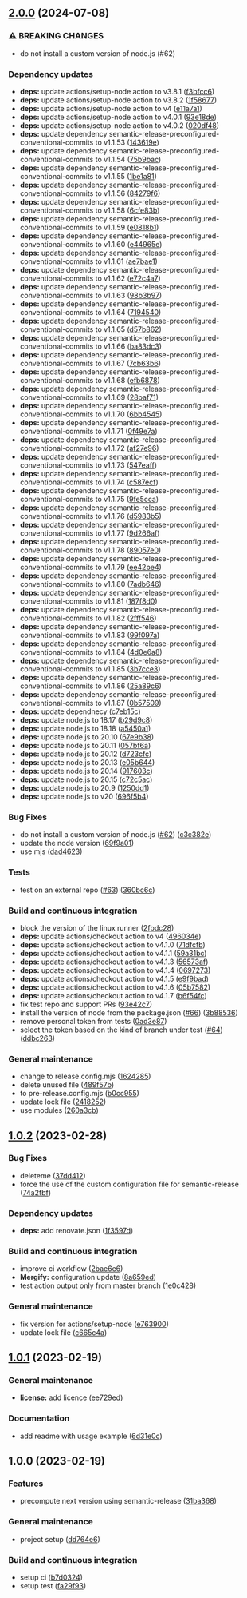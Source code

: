 ## [2.0.0](https://github.com/nicolasfara/precompute-semantic-release-version-action/compare/1.0.2...2.0.0) (2024-07-08)

### ⚠ BREAKING CHANGES

* do not install a custom version of node.js (#62)

### Dependency updates

* **deps:** update actions/setup-node action to v3.8.1 ([f3bfcc6](https://github.com/nicolasfara/precompute-semantic-release-version-action/commit/f3bfcc69eca44a49bb7141134cf614e4e82fb527))
* **deps:** update actions/setup-node action to v3.8.2 ([1f58677](https://github.com/nicolasfara/precompute-semantic-release-version-action/commit/1f58677e474c149004df416b6311f3cf2b927353))
* **deps:** update actions/setup-node action to v4 ([e11a7a1](https://github.com/nicolasfara/precompute-semantic-release-version-action/commit/e11a7a13d037e395fd67852c5017132035448980))
* **deps:** update actions/setup-node action to v4.0.1 ([93e18de](https://github.com/nicolasfara/precompute-semantic-release-version-action/commit/93e18de28d488adb01880315c8a75a5b4df74184))
* **deps:** update actions/setup-node action to v4.0.2 ([020df48](https://github.com/nicolasfara/precompute-semantic-release-version-action/commit/020df48523ef5a83fbcfebb3fa50cffbc0d46599))
* **deps:** update dependency semantic-release-preconfigured-conventional-commits to v1.1.53 ([143619e](https://github.com/nicolasfara/precompute-semantic-release-version-action/commit/143619e19079774b7b7994cef18b7227d008570e))
* **deps:** update dependency semantic-release-preconfigured-conventional-commits to v1.1.54 ([75b9bac](https://github.com/nicolasfara/precompute-semantic-release-version-action/commit/75b9bac2cd7879ece1395ba4bf2dfa88efa14107))
* **deps:** update dependency semantic-release-preconfigured-conventional-commits to v1.1.55 ([1be1a81](https://github.com/nicolasfara/precompute-semantic-release-version-action/commit/1be1a81dc888cc41c3f0727a1e0927fa265b95ca))
* **deps:** update dependency semantic-release-preconfigured-conventional-commits to v1.1.56 ([84279f6](https://github.com/nicolasfara/precompute-semantic-release-version-action/commit/84279f6d4cc473f69c68e22401ac7bee8b8bcd99))
* **deps:** update dependency semantic-release-preconfigured-conventional-commits to v1.1.58 ([6cfe83b](https://github.com/nicolasfara/precompute-semantic-release-version-action/commit/6cfe83b45dcd75670d9e6de59597041602ec2d72))
* **deps:** update dependency semantic-release-preconfigured-conventional-commits to v1.1.59 ([e0818b1](https://github.com/nicolasfara/precompute-semantic-release-version-action/commit/e0818b114f6ed0c24a60cff96db4de2fb183a8b8))
* **deps:** update dependency semantic-release-preconfigured-conventional-commits to v1.1.60 ([e44965e](https://github.com/nicolasfara/precompute-semantic-release-version-action/commit/e44965ea6f904a85459e3f877356f69c2a810a72))
* **deps:** update dependency semantic-release-preconfigured-conventional-commits to v1.1.61 ([ae7bae1](https://github.com/nicolasfara/precompute-semantic-release-version-action/commit/ae7bae150837695fdac99ebca3c0a53ce75420ef))
* **deps:** update dependency semantic-release-preconfigured-conventional-commits to v1.1.62 ([e72c4a7](https://github.com/nicolasfara/precompute-semantic-release-version-action/commit/e72c4a755e29db8ca8106bdc7ac0e73a2c13c9fe))
* **deps:** update dependency semantic-release-preconfigured-conventional-commits to v1.1.63 ([98b3b97](https://github.com/nicolasfara/precompute-semantic-release-version-action/commit/98b3b97c7660e180912e7757a28a768482a68641))
* **deps:** update dependency semantic-release-preconfigured-conventional-commits to v1.1.64 ([7194540](https://github.com/nicolasfara/precompute-semantic-release-version-action/commit/7194540bb6c017faa08b5d3b2d654964dec70a3e))
* **deps:** update dependency semantic-release-preconfigured-conventional-commits to v1.1.65 ([d57b862](https://github.com/nicolasfara/precompute-semantic-release-version-action/commit/d57b86267a374ce86fbdc3d37b462e35eda4c3eb))
* **deps:** update dependency semantic-release-preconfigured-conventional-commits to v1.1.66 ([ba83dc3](https://github.com/nicolasfara/precompute-semantic-release-version-action/commit/ba83dc3efaef36976ca9e081db2bf373c38a6ea2))
* **deps:** update dependency semantic-release-preconfigured-conventional-commits to v1.1.67 ([7cb63b6](https://github.com/nicolasfara/precompute-semantic-release-version-action/commit/7cb63b6df330e49f8a8f6e06c344cdea0c435837))
* **deps:** update dependency semantic-release-preconfigured-conventional-commits to v1.1.68 ([efb6878](https://github.com/nicolasfara/precompute-semantic-release-version-action/commit/efb68783867b67c089f075a2962e794d577d129c))
* **deps:** update dependency semantic-release-preconfigured-conventional-commits to v1.1.69 ([28baf71](https://github.com/nicolasfara/precompute-semantic-release-version-action/commit/28baf71ae53ffdcc50198ddd58c6ec2fdac814aa))
* **deps:** update dependency semantic-release-preconfigured-conventional-commits to v1.1.70 ([6bb4545](https://github.com/nicolasfara/precompute-semantic-release-version-action/commit/6bb4545b195e73be06deddd07941185d41eaef2d))
* **deps:** update dependency semantic-release-preconfigured-conventional-commits to v1.1.71 ([0f49e7a](https://github.com/nicolasfara/precompute-semantic-release-version-action/commit/0f49e7a22e6663c5300433eef6000985d1f6a822))
* **deps:** update dependency semantic-release-preconfigured-conventional-commits to v1.1.72 ([af27e96](https://github.com/nicolasfara/precompute-semantic-release-version-action/commit/af27e969c667f0474a91f80673873cd20b2929f9))
* **deps:** update dependency semantic-release-preconfigured-conventional-commits to v1.1.73 ([547eaff](https://github.com/nicolasfara/precompute-semantic-release-version-action/commit/547eaff9ea01ce68f2f362eebb351f06081883c4))
* **deps:** update dependency semantic-release-preconfigured-conventional-commits to v1.1.74 ([c587ecf](https://github.com/nicolasfara/precompute-semantic-release-version-action/commit/c587ecf685ee8237b64b80e77036963a3f425a2e))
* **deps:** update dependency semantic-release-preconfigured-conventional-commits to v1.1.75 ([9fe5cca](https://github.com/nicolasfara/precompute-semantic-release-version-action/commit/9fe5ccac07b01b742071aac9ddba3bd848f8d6c2))
* **deps:** update dependency semantic-release-preconfigured-conventional-commits to v1.1.76 ([d5983b5](https://github.com/nicolasfara/precompute-semantic-release-version-action/commit/d5983b5b966e05ccd08c40840a38f3ed32c9c7f2))
* **deps:** update dependency semantic-release-preconfigured-conventional-commits to v1.1.77 ([9d266af](https://github.com/nicolasfara/precompute-semantic-release-version-action/commit/9d266af31077145bbcad68811fd486f970b31c8e))
* **deps:** update dependency semantic-release-preconfigured-conventional-commits to v1.1.78 ([89057e0](https://github.com/nicolasfara/precompute-semantic-release-version-action/commit/89057e05ce724fea9b8be6353212b5805f165b3a))
* **deps:** update dependency semantic-release-preconfigured-conventional-commits to v1.1.79 ([ee42be4](https://github.com/nicolasfara/precompute-semantic-release-version-action/commit/ee42be48a5b4dc85eab91db099aee5d133e07f77))
* **deps:** update dependency semantic-release-preconfigured-conventional-commits to v1.1.80 ([7adb646](https://github.com/nicolasfara/precompute-semantic-release-version-action/commit/7adb646008c42a07587246c4138d91a3bea274f0))
* **deps:** update dependency semantic-release-preconfigured-conventional-commits to v1.1.81 ([187f8d0](https://github.com/nicolasfara/precompute-semantic-release-version-action/commit/187f8d09a0bf218e481cc86340edf059532b9c08))
* **deps:** update dependency semantic-release-preconfigured-conventional-commits to v1.1.82 ([2fff546](https://github.com/nicolasfara/precompute-semantic-release-version-action/commit/2fff546c63e9eae763cc8d45c83ecebd3160ddfd))
* **deps:** update dependency semantic-release-preconfigured-conventional-commits to v1.1.83 ([99f097a](https://github.com/nicolasfara/precompute-semantic-release-version-action/commit/99f097aae79f585bff862e11b5c9683b56a973e2))
* **deps:** update dependency semantic-release-preconfigured-conventional-commits to v1.1.84 ([4d0e6a8](https://github.com/nicolasfara/precompute-semantic-release-version-action/commit/4d0e6a8a5fb86ce1cb3c0579e647b035d2dfa130))
* **deps:** update dependency semantic-release-preconfigured-conventional-commits to v1.1.85 ([3b7cce3](https://github.com/nicolasfara/precompute-semantic-release-version-action/commit/3b7cce3ef0958af31ccf37efe59e84ee73f68f2b))
* **deps:** update dependency semantic-release-preconfigured-conventional-commits to v1.1.86 ([25a89c6](https://github.com/nicolasfara/precompute-semantic-release-version-action/commit/25a89c6fa011a3da885d954ea44745b8b6f69eaa))
* **deps:** update dependency semantic-release-preconfigured-conventional-commits to v1.1.87 ([0b57509](https://github.com/nicolasfara/precompute-semantic-release-version-action/commit/0b575099228e7fde0cbe75206ae07be7cb403343))
* **deps:** update dependnecy ([c7eb15c](https://github.com/nicolasfara/precompute-semantic-release-version-action/commit/c7eb15cdc11f1ad3e8535022dd0568da0b1297cc))
* **deps:** update node.js to 18.17 ([b29d9c8](https://github.com/nicolasfara/precompute-semantic-release-version-action/commit/b29d9c8a953863d5a04a5a393cb51d7e9e63fa71))
* **deps:** update node.js to 18.18 ([a5450a1](https://github.com/nicolasfara/precompute-semantic-release-version-action/commit/a5450a15e7125249097a404d695bf66989312be3))
* **deps:** update node.js to 20.10 ([67e9b38](https://github.com/nicolasfara/precompute-semantic-release-version-action/commit/67e9b38ca3f4ec7e38c3cd7bdab60291c846de98))
* **deps:** update node.js to 20.11 ([057bf6a](https://github.com/nicolasfara/precompute-semantic-release-version-action/commit/057bf6a3e577f065713069ada7cde852351a3a3b))
* **deps:** update node.js to 20.12 ([d723cfc](https://github.com/nicolasfara/precompute-semantic-release-version-action/commit/d723cfc8c00a01c431720ae149e2aabc0dc4651a))
* **deps:** update node.js to 20.13 ([e05b644](https://github.com/nicolasfara/precompute-semantic-release-version-action/commit/e05b644b81074df7b8e2a89c1367cc4b874ce422))
* **deps:** update node.js to 20.14 ([917603c](https://github.com/nicolasfara/precompute-semantic-release-version-action/commit/917603c3453e207c3cc346902b45018f50e1d9b4))
* **deps:** update node.js to 20.15 ([c72c5ac](https://github.com/nicolasfara/precompute-semantic-release-version-action/commit/c72c5acee31cb13f49eca8a93f0681d78dceab31))
* **deps:** update node.js to 20.9 ([1250dd1](https://github.com/nicolasfara/precompute-semantic-release-version-action/commit/1250dd163e8777023a941ffc810c477a6717243b))
* **deps:** update node.js to v20 ([696f5b4](https://github.com/nicolasfara/precompute-semantic-release-version-action/commit/696f5b4013e22da28a3ffd4aaa347f1ee5173376))

### Bug Fixes

* do not install a custom version of node.js ([#62](https://github.com/nicolasfara/precompute-semantic-release-version-action/issues/62)) ([c3c382e](https://github.com/nicolasfara/precompute-semantic-release-version-action/commit/c3c382e7f5cc5060440688c42d5adf9e063f9074))
* update the node version ([69f9a01](https://github.com/nicolasfara/precompute-semantic-release-version-action/commit/69f9a01f623f7ce29bb78612add60bef8fb7d7c7))
* use mjs ([dad4623](https://github.com/nicolasfara/precompute-semantic-release-version-action/commit/dad4623e27dbf6ec6c79ce9806c333e3ab4342c7))

### Tests

* test on an external repo ([#63](https://github.com/nicolasfara/precompute-semantic-release-version-action/issues/63)) ([360bc6c](https://github.com/nicolasfara/precompute-semantic-release-version-action/commit/360bc6c547d6ea6c6655f53af8989c3c1b6ecad9))

### Build and continuous integration

* block the version of the linux runner ([2fbdc28](https://github.com/nicolasfara/precompute-semantic-release-version-action/commit/2fbdc2850f46905eb01dee11cbdee6a9080ebc11))
* **deps:** update actions/checkout action to v4 ([496034e](https://github.com/nicolasfara/precompute-semantic-release-version-action/commit/496034e1bc53109627212f4272aeb2ce508ab6e6))
* **deps:** update actions/checkout action to v4.1.0 ([71dfcfb](https://github.com/nicolasfara/precompute-semantic-release-version-action/commit/71dfcfb25dab864c86459737e9bcebba6ec633d7))
* **deps:** update actions/checkout action to v4.1.1 ([59a31bc](https://github.com/nicolasfara/precompute-semantic-release-version-action/commit/59a31bc248b033b7c651df5bbfa58634112c7bc6))
* **deps:** update actions/checkout action to v4.1.3 ([56573af](https://github.com/nicolasfara/precompute-semantic-release-version-action/commit/56573af9b5ea19d86614044c298a64e697c760e5))
* **deps:** update actions/checkout action to v4.1.4 ([0697273](https://github.com/nicolasfara/precompute-semantic-release-version-action/commit/0697273b9aa1d57e4f1c19a966d25f73f73602ec))
* **deps:** update actions/checkout action to v4.1.5 ([e9f9bad](https://github.com/nicolasfara/precompute-semantic-release-version-action/commit/e9f9bad33637d0261dffa4566641faba6862d26c))
* **deps:** update actions/checkout action to v4.1.6 ([05b7582](https://github.com/nicolasfara/precompute-semantic-release-version-action/commit/05b7582f84f4ccb08014111a7dd7a32233285557))
* **deps:** update actions/checkout action to v4.1.7 ([b6f54fc](https://github.com/nicolasfara/precompute-semantic-release-version-action/commit/b6f54fc59205734c120cf67759cdacf52c408844))
* fix test repo and support PRs ([93e42c7](https://github.com/nicolasfara/precompute-semantic-release-version-action/commit/93e42c72bab9ef8245782b10c6a468d4850ad766))
* install the version of node from the package.json ([#66](https://github.com/nicolasfara/precompute-semantic-release-version-action/issues/66)) ([3b88536](https://github.com/nicolasfara/precompute-semantic-release-version-action/commit/3b885362f855c864fafd74f42c906b7608f98934))
* remove personal token from tests ([0ad3e87](https://github.com/nicolasfara/precompute-semantic-release-version-action/commit/0ad3e879c556491a365ebf7ece0b8bde6dcadd16))
* select the token based on the kind of branch under test ([#64](https://github.com/nicolasfara/precompute-semantic-release-version-action/issues/64)) ([ddbc263](https://github.com/nicolasfara/precompute-semantic-release-version-action/commit/ddbc263a6d058944064e868b14589e45c4d231c0))

### General maintenance

* change to release.config.mjs ([1624285](https://github.com/nicolasfara/precompute-semantic-release-version-action/commit/162428553742fb96f7a70a91d36a54280003aa50))
* delete unused file ([489f57b](https://github.com/nicolasfara/precompute-semantic-release-version-action/commit/489f57b2e503977201f990f14168610c96cea89a))
* to pre-release.config.mjs ([b0cc955](https://github.com/nicolasfara/precompute-semantic-release-version-action/commit/b0cc955db529de93ea55fb64b058af5ba0f0ce85))
* update lock file ([2418252](https://github.com/nicolasfara/precompute-semantic-release-version-action/commit/2418252d0fbfe919462e62d455bbbb16af867519))
* use modules ([260a3cb](https://github.com/nicolasfara/precompute-semantic-release-version-action/commit/260a3cb2d3c0edef749f3de2c4191806e4c31444))

## [1.0.2](https://github.com/nicolasfara/precompute-semantic-release-version-action/compare/1.0.1...1.0.2) (2023-02-28)


### Bug Fixes

* deleteme ([37dd412](https://github.com/nicolasfara/precompute-semantic-release-version-action/commit/37dd412a1cad4a443fa63e1c5ea947ab424f5c64))
* force the use of the custom configuration file for semantic-release ([74a2fbf](https://github.com/nicolasfara/precompute-semantic-release-version-action/commit/74a2fbfbc0255eac2aed7b98f3dcbd60e0f799e0))


### Dependency updates

* **deps:** add renovate.json ([1f3597d](https://github.com/nicolasfara/precompute-semantic-release-version-action/commit/1f3597d59ad4a87f833cf4a1f7f64368210dd25f))


### Build and continuous integration

* improve ci workflow ([2bae6e6](https://github.com/nicolasfara/precompute-semantic-release-version-action/commit/2bae6e6acd45c753585978047e2c7b0577d05278))
* **Mergify:** configuration update ([8a659ed](https://github.com/nicolasfara/precompute-semantic-release-version-action/commit/8a659edd6182dca7bee6482d34663ef35cf9c0a2))
* test action output only from master branch ([1e0c428](https://github.com/nicolasfara/precompute-semantic-release-version-action/commit/1e0c42846c8f3debc6934194f92839a042a4713b))


### General maintenance

* fix version for actions/setup-node ([e763900](https://github.com/nicolasfara/precompute-semantic-release-version-action/commit/e763900cf70698ed051c61a5406da7faae0c60c2))
* update lock file ([c665c4a](https://github.com/nicolasfara/precompute-semantic-release-version-action/commit/c665c4a4ab5cc7629f0f615da91470962ca46614))

## [1.0.1](https://github.com/nicolasfara/precompute-semantic-release-version-action/compare/1.0.0...1.0.1) (2023-02-19)


### General maintenance

* **license:** add licence ([ee729ed](https://github.com/nicolasfara/precompute-semantic-release-version-action/commit/ee729eddf0213cb33c02a69d2de14062017fe8c2))


### Documentation

* add readme with usage example ([6d31e0c](https://github.com/nicolasfara/precompute-semantic-release-version-action/commit/6d31e0cff44c145298de6b007e183e605525196b))

## 1.0.0 (2023-02-19)


### Features

* precompute next version using semantic-release ([31ba368](https://github.com/nicolasfara/precompute-semantic-release-version-action/commit/31ba368ce423faf6fadbe10971e0ec88894bcabc))


### General maintenance

* project setup ([dd764e6](https://github.com/nicolasfara/precompute-semantic-release-version-action/commit/dd764e626e46ef1291b6e9f33c5dcca2fe204232))


### Build and continuous integration

* setup ci ([b7d0324](https://github.com/nicolasfara/precompute-semantic-release-version-action/commit/b7d03247478d9b4b3afdf7f01d970e04fb282016))
* setup test ([fa29f93](https://github.com/nicolasfara/precompute-semantic-release-version-action/commit/fa29f9310d9eb8d90202a64c9aee10fa9ec6649a))
